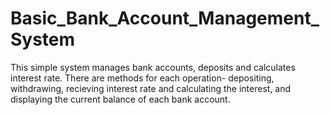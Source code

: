 # Basic_Bank_Account_Management_System
This simple system manages bank accounts, deposits and calculates interest rate. There are methods for each operation- depositing, withdrawing, recieving interest rate and calculating the interest, and displaying the current balance of each bank account.
